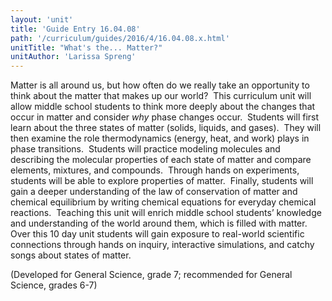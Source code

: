 ```yaml
---
layout: 'unit'
title: 'Guide Entry 16.04.08'
path: '/curriculum/guides/2016/4/16.04.08.x.html'
unitTitle: "What's the... Matter?"
unitAuthor: 'Larissa Spreng'
---
```


<main>
 <p>
  Matter is all around us, but how often do we really take an opportunity to think about the matter that makes up our world?  This curriculum unit will allow middle school students to think more deeply about the changes that occur in matter and consider
  <em>
   why
  </em>
  phase changes occur.  Students will first learn about the three states of matter (solids, liquids, and gases).  They will then examine the role thermodynamics (energy, heat, and work) plays in phase transitions.  Students will practice modeling molecules and describing the molecular properties of each state of matter and compare elements, mixtures, and compounds.  Through hands on experiments, students will be able to explore properties of matter.  Finally, students will gain a deeper understanding of the law of conservation of matter and chemical equilibrium by writing chemical equations for everyday chemical reactions.  Teaching this unit will enrich middle school students’ knowledge and understanding of the world around them, which is filled with matter.  Over this 10 day unit students will gain exposure to real-world scientific connections through hands on inquiry, interactive simulations, and catchy songs about states of matter.
 </p>
 <p>
  (Developed for General Science, grade 7; recommended for General Science, grades 6-7)
 </p>
</main>
